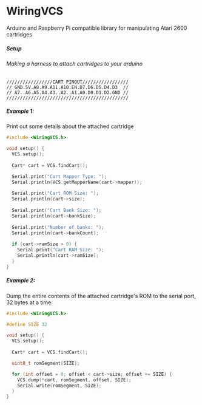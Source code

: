 # WiringVCS
Arduino and Raspberry Pi compatible library for manipulating Atari 2600 cartridges

##### Setup
###### Making a harness to attach cartridges to your arduino
```
/////////////////CART PINOUT/////////////////
// GND.5V.A8.A9.A11.A10.EN.D7.D6.D5.D4.D3  //
// A7..A6.A5.A4.A3..A2..A1.A0.D0.D1.D2.GND //
/////////////////////////////////////////////
```
##### Example 1:
Print out some details about the attached cartridge
```c
#include <WiringVCS.h>

void setup() {
  VCS.setup();
  
  Cart* cart = VCS.findCart();

  Serial.print("Cart Mapper Type: ");
  Serial.println(VCS.getMapperName(cart->mapper));
  
  Serial.print("Cart ROM Size: ");
  Serial.println(cart->size);
  
  Serial.print("Cart Bank Size: ");
  Serial.println(cart->bankSize);
  
  Serial.print("Number of banks: ");
  Serial.println(cart->bankCount);
  
  if (cart->ramSize > 0) {
    Serial.print("Cart RAM Size: ");
    Serial.println(cart->ramSize);
  }
}
```

##### Example 2:
Dump the entire contents of the attached cartridge's ROM to the serial port, 32 bytes at a time:
```c
#include <WiringVCS.h>

#define SIZE 32

void setup() {
  VCS.setup();
  
  Cart* cart = VCS.findCart();

  uint8_t romSegment[SIZE];

  for (int offset = 0; offset < cart->size; offset += SIZE) {
    VCS.dump(*cart, romSegment, offset, SIZE);
    Serial.write(romSegment, SIZE);
  }
}
```
